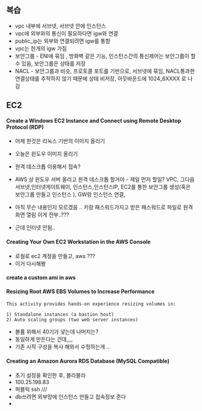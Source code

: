 ## 복습

- vpc 내부에 서브넷, 서브넷 안에 인스턴스 
- vpc에 외부와의 통신이 필요하다면 igw와 연결
- public_ip는 외부와 연결되려면 igw를 통함
- vpc는 한개의 igw 가짐
- 보안그룹 - ENI에 묶임 , 방화벽 같은 기능, 인스턴스간의 통신제어는 보안그룹이 할 수 있음, 보안그룹은 상태를 저장 
- NACL - 보안그룹과 비슷, 프로토콜 포트를 기반으로, 서브넷에 묶임, NACL통과한 연결상태를 추적하지 않기 때문에 상태 비저장, 아웃바운드에 1024_6XXXX 로 나감





## EC2

#### Create a Windows EC2 Instance and Connect using Remote Desktop Protocol (RDP)

- 어제 한것은 리눅스 기반의 이미지 올리기

  

- 오늘은 윈도우 이미지 올리기

- 원격 데스크톱 이용해서 접속?
- AWS 상 윈도우 서버 올리고 원격 데스크톱 할거야 - 제일 먼저 할일? VPC, 그다음 서브넷,인터넷게이트웨이, 인스턴스,인스턴스IP, EC2를 통한 보안그룹 생성(혹은 보안그룹 만들고 인스턴스 ), GW랑 인스턴스 연결, 



- 아직 무슨 내용인지 모르겠음 .. 키랑 패스워드가지고 받은 패스워드로 파일로 원격 화면 열림 이게 전부..??? 
- 근데 인터넷 안됨.. 

#### **Creating Your Own EC2 Workstation in the AWS Console**

- 로컬로 ec2 계정을 만들고, aws ??? 
- 이거 다시해봥

#### create a custom ami in aws

#### **Resizing Root AWS EBS Volumes to Increase Performance** 

~~~~ 
This activity provides hands-on experience resizing volumes in:

1) Standalone instances (a bastion host)
2) Auto scaling groups (two web server instances)
~~~~



- 볼륨 위해서 40기가 넣는데 나머지는?
- 동일하게 만든다는 건데,,,, 
- 기존 시작 구성을 복사 해와서 수정하는게 ..

#### **Creating an Amazon Aurora RDS Database (MySQL Compatible)**

- 초기 설정을 확인한 후, 블라블라 
- 100.25.198.83
- 퍼블릭  ssh /// 
- db쓰려면 외부망에 인스턴스 만들고 접속정보 준다
- 